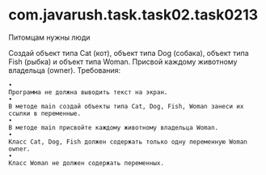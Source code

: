 # com.javarush.task.task02.task0213
Питомцам нужны люди

Создай объект типа Cat (кот), объект типа Dog (собака), объект типа Fish (рыбка) и объект типа Woman.
Присвой каждому животному владельца (owner).
Требования:

    •
    Программа не должна выводить текст на экран.
    •
    В методе main создай объекты типа Cat, Dog, Fish, Woman занеси их ссылки в переменные.
    •
    В методе main присвойте каждому животному владельца Woman.
    •
    Класс Cat, Dog, Fish должен содержать только одну переменную Woman owner.
    •
    Класс Woman не должен содержать переменных.
